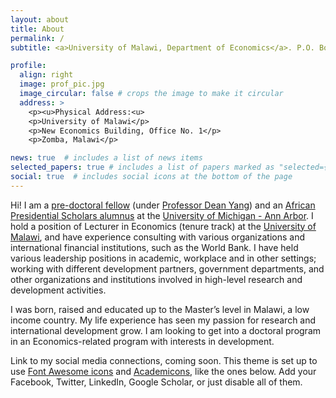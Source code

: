 ```yaml
---
layout: about
title: About
permalink: /
subtitle: <a>University of Malawi, Department of Economics</a>. P.O. Box 280, Zomba. <u>Phone:</u> +265 993 863 439. <u>Email:</u> lastonpmanja@gmail.com | lmanja@unima.ac.mw.

profile:
  align: right
  image: prof_pic.jpg
  image_circular: false # crops the image to make it circular
  address: >
    <p><u>Physical Address:<u>
    <p>University of Malawi</p>
    <p>New Economics Building, Office No. 1</p>
    <p>Zomba, Malawi</p>

news: true  # includes a list of news items
selected_papers: true # includes a list of papers marked as "selected={true}"
social: true  # includes social icons at the bottom of the page
---
```


Hi! I am a [pre-doctoral fellow](https://fordschool.umich.edu/mozambique-research/research-team) (under [Professor Dean Yang](https://fordschool.umich.edu/faculty/dean-yang)) and an [African Presidential Scholars alumnus](https://ii.umich.edu/asc/umaps/fellows/winter22-umaps.html) at the [University of Michigan - Ann Arbor](https://umich.edu/). I hold a position of Lecturer in Economics (tenure track) at the [University of Malawi](https://www.unima.ac.mw/departments/economics), and have experience consulting with various organizations and international financial institutions, such as the World Bank. I have held various leadership positions in academic, workplace and in other settings; working with different development partners, government departments, and other organizations and institutions involved in high-level research and development activities.

I was born, raised and educated up to the Master’s level in Malawi, a low income country. My life experience has seen my passion for research and international development grow.  I am looking to get into a doctoral program in an Economics-related program with interests in development.

Link to my social media connections, coming soon. This theme is set up to use [Font Awesome icons](http://fortawesome.github.io/Font-Awesome/) and [Academicons](https://jpswalsh.github.io/academicons/), like the ones below. Add your Facebook, Twitter, LinkedIn, Google Scholar, or just disable all of them.
